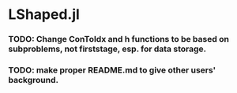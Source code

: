 # LShaped.jl

### TODO: Change ConToIdx and h functions to be based on subproblems, not firststage, esp. for data storage.

### TODO: make proper README.md to give other users' background.
 
